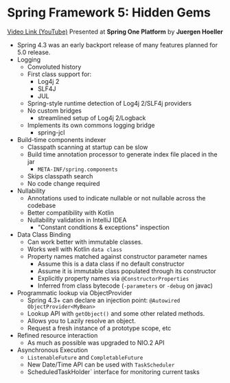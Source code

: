 # Spring Framework 5: Hidden Gems

[Video Link (YouTube)](https://www.youtube.com/watch?v=Oytwjf7Al8c)
Presented at **Spring One Platform** by **Juergen Hoeller**

  * Spring 4.3 was an early backport release of many features planned for 5.0 release.
  * Logging
    * Convoluted history
    * First class support for:
      * Log4j 2
      * SLF4J
      * JUL
    * Spring-style runtime detection of Log4j 2/SLF4j providers
    * No custom bridges
      * streamlined setup of Log4j 2/Logback
    * Implements its own commons logging bridge
      * spring-jcl
  * Build-time components indexer
    * Classpath scanning at startup can be slow
    * Build time annotation processor to generate index file placed in the jar
      * `META-INF/spring.components`
    * Skips classpath search
    * No code change required
  * Nullability
    * Annotations used to indicate nullable or not nullable across the codebase
    * Better compatibility with Kotlin
    * Nullability validation in IntelliJ IDEA
      * "Constant conditions & exceptions" inspection
  * Data Class Binding
    * Can work better with immutable classes.
    * Works well with Kotlin `data class`
    * Property names matched against constructor parameter names
      * Assume this is a data class if no default constructor
      * Assume it is immutable class populated through its constructor
      * Explicitly property names via `@ConstructorProperties`
      * Inferred from class bytecode (`-parameters` or `-debug` on javac)
  * Programmatic lookup via ObjectProvider
    * Spring 4.3+ can declare an injection point: `@Autowired ObjectProvider<MyBean>`
    * Lookup API with `getObject()` and some other related methods.
    * Allows you to Lazily resolve an object.
    * Request a fresh instance of a prototype scope, etc
  * Refined resource interaction
    * As much as possible was upgraded to NIO.2 API
  * Asynchronous Execution
    * `ListenableFuture` and `CompletableFuture`
    * New Date/Time API can be used with `TaskScheduler`
    * ScheduledTaskHolder` interface for monitoring current tasks
    